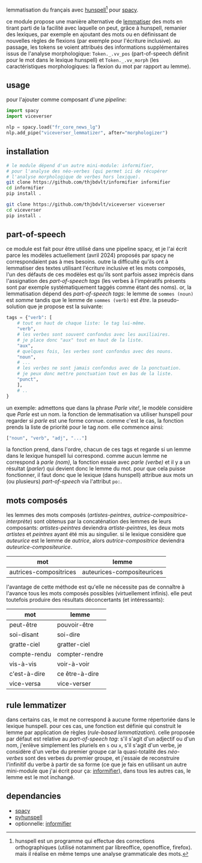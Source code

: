 lemmatisation du français avec [hunspell](http://hunspell.github.io/)[^1] pour [spacy](https://spacy.io/api).

ce module propose une manière alternative de [lemmatiser](https://spacy.io/api/lemmatizer) des mots en tirant parti de la facilité avec laquelle on peut, grâce à hunspell, remanier des lexiques, par exemple en ajoutant des mots ou en définissant de nouvelles règles de flexions (par exemple pour l'écriture inclusive). au passage, les tokens se voient attribués des informations supplémentaires issus de l'analyse morphologique: `Token._.vv_pos` (part-of-speech définit pour le mot dans le lexique hunspell) et `Token._.vv_morph` (les caractéristiques morphologiques: la flexion du mot par rapport au lemme).

usage
-----

pour l'ajouter comme composant d'une _pipeline_:

```python
import spacy
import viceverser

nlp = spacy.load("fr_core_news_lg")
nlp.add_pipe("viceverser_lemmatizer", after="morphologizer")
```

installation
------------

```bash
# le module dépend d'un autre mini-module: informifier,
# pour l'analyse des néo-verbes (qui permet ici de récupérer 
# l'analyse morphologique de verbes hors lexique).
git clone https://github.com/thjbdvlt/informifier informifier
cd informifier
pip install .

git clone https://github.com/thjbdvlt/viceverser viceverser
cd viceverser
pip install .
```

[^1]: hunspell est un programme qui effectue des corrections orthographiques (utilisé notamment par libreoffice, openoffice, firefox). mais il réalise en même temps une analyse grammaticale des mots.

part-of-speech
--------------

ce module est fait pour être utilisé dans une pipeline spacy, et je l'ai écrit parce les modèles actuellement (avril 2024) proposés par spacy ne correspondaient pas à mes besoins. outre la difficulté qu'ils ont à lemmatiser des textes utilisant l'écriture inclusive et les mots composés, l'un des défauts de ces modèles est qu'ils sont parfois assez imprécis dans l'assignation des _part-of-speech tags_ (les verbes à l'impératifs présents sont par exemple systématiquement taggés comme étant des noms). or, la lemmatisation dépend des _part-of-speech tags_: le lemme de `sommes (noun)` est _somme_ tandis que le lemme de `sommes (verb)` est _être_.
la pseudo-solution que je propose est la suivante:

```python
tags = {"verb": [
    # tout en haut de chaque liste: le tag lui-même.
    "verb", 
    # les verbes sont souvent confondus avec les auxiliaires.
    # je place donc "aux" tout en haut de la liste.
    "aux",
    # quelques fois, les verbes sont confondus avec des nouns.
    "noun",  
    # ...
    # les verbes ne sont jamais confondus avec de la ponctuation.
    # je peux donc mettre ponctuation tout en bas de la liste.
    "punct",
    ],
    # ..
}
```

un exemple: admettons que dans la phrase _Parle vite!_, le modèle considère que _Parle_ est un nom. la fonction de lemmatisation va utiliser hunspell pour regarder si _parle_ est une forme connue. comme c'est le cas, la fonction prends la liste de priorité pour le tag _nom_. elle commence ainsi:

```python
["noun", "verb", "adj", "..."]
```

la fonction prend, dans l'ordre, chacun de ces tags et regarde si un lemme dans le lexique hunspell lui correspond. comme aucun lemme ne correspond à _parle (nom)_, la fonction essaie avec _parle (verbe)_ et il y a un résultat (_parler_) qui devient donc le lemme du mot. pour que cela puisse fonctionner, il faut donc que le lexique (dans hunspell) attribue aux mots un (ou plusieurs) _part-of-speech_ via l'attribut `po:`.

mots composés
-------------

les lemmes des mots composés (_artistes-peintres_, _autrice-compositrice-interprète_) sont obtenus par la concaténation des lemmes de leurs composants: _artistes-peintres_ deviendra _artiste-peintres_, les deux mots _artistes_ et _peintres_ ayant été mis au singulier. si le lexique considère que _auteurice_ est le lemme de _autrice_, alors _autrice-compositrice_ deviendra _auteurice-compositeurice_.

| mot          | lemme          |
| --           | --             |
|autrices-compositrices|auteurices-compositeurices|

l'avantage de cette méthode est qu'elle ne nécessite pas de connaître à l'avance tous les mots composés possibles (virtuellement infinis). elle peut toutefois produire des résultats déconcertants (et intéressants):

| mot          | lemme          |
| --           | --             |
| peut-être    | pouvoir-être   |
| soi-disant   | soi-dire       |
| gratte-ciel  | gratter-ciel   |
| compte-rendu | compter-rendre |
| vis-à-vis    | voir-à-voir    |
| c'est-à-dire | ce être-à-dire |
| vice-versa   | vice-verser    |

rule lemmatizer
---------------

dans certains cas, le mot ne correspond à aucune forme répertoriée dans le lexique hunspell. pour ces cas, une fonction est définie qui construit le lemme par application de règles (_rule-based lemmatization_). celle proposée par défaut est relative au _part-of-speech tag_: s'il s'agit d'un adjectif ou d'un nom, j'enlève simplement les pluriels en `s` ou `x`, s'il s'agit d'un verbe, je considère d'un verbe du premier groupe car la quasi-totalité des _néo-verbes_ sont des verbes du premier groupe, et j'essaie de reconstruire l'infinitif du verbe à partir de sa forme (ce que je fais en utilisant un autre mini-module que j'ai écrit pour ça: [informifier](https://github.com/thjbdvlt/informifier)), dans tous les autres cas, le lemme est le mot inchangé.

dependancies
------------

- [spacy](https://spacy.io/api)
- [pyhunspell](https://github.com/pyhunspell/pyhunspell)
- optionnelle: [informifier](https://github.com/thjbdvlt/informifier)

